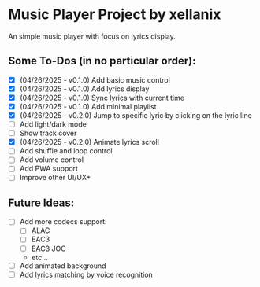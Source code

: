 # Music Player Project by xellanix
An simple music player with focus on lyrics display.

## Some To-Dos (in no particular order):
- [x] (04/26/2025 - v0.1.0) Add basic music control
- [x] (04/26/2025 - v0.1.0) Add lyrics display
- [x] (04/26/2025 - v0.1.0) Sync lyrics with current time
- [x] (04/26/2025 - v0.1.0) Add minimal playlist
- [x] (04/26/2025 - v0.2.0) Jump to specific lyric by clicking on the lyric line
- [ ] Add light/dark mode
- [ ] Show track cover
- [x] (04/26/2025 - v0.2.0) Animate lyrics scroll
- [ ] Add shuffle and loop control
- [ ] Add volume control
- [ ] Add PWA support
- [ ] Improve other UI/UX*

## Future Ideas:
- [ ] Add more codecs support:
  - [ ] ALAC
  - [ ] EAC3
  - [ ] EAC3 JOC
  - etc...
- [ ] Add animated background
- [ ] Add lyrics matching by voice recognition
